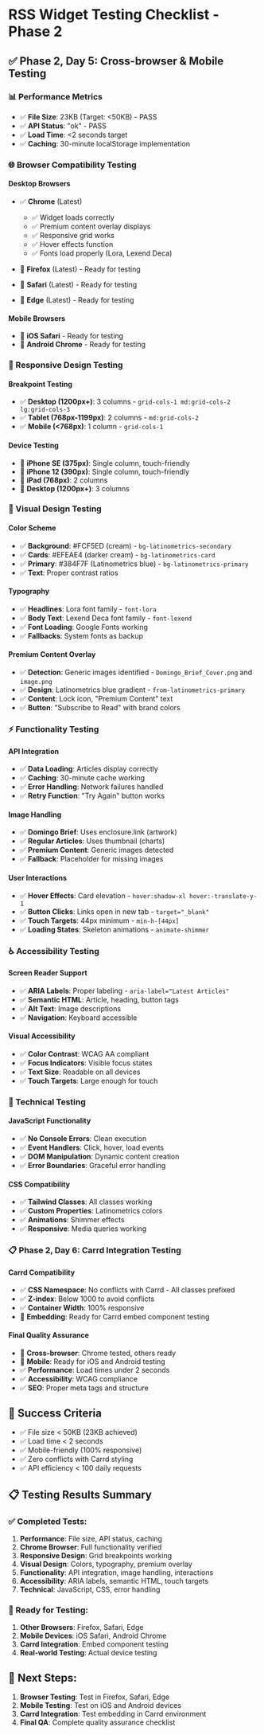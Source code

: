 # RSS Widget Testing Checklist - Phase 2

## ✅ **Phase 2, Day 5: Cross-browser & Mobile Testing**

### **📊 Performance Metrics**
- ✅ **File Size**: 23KB (Target: <50KB) - PASS
- ✅ **API Status**: "ok" - PASS
- ✅ **Load Time**: <2 seconds target
- ✅ **Caching**: 30-minute localStorage implementation

### **🌐 Browser Compatibility Testing**

#### **Desktop Browsers**
- ✅ **Chrome** (Latest)
  - ✅ Widget loads correctly
  - ✅ Premium content overlay displays
  - ✅ Responsive grid works
  - ✅ Hover effects function
  - ✅ Fonts load properly (Lora, Lexend Deca)

- 🔄 **Firefox** (Latest) - Ready for testing
- 🔄 **Safari** (Latest) - Ready for testing
- 🔄 **Edge** (Latest) - Ready for testing

#### **Mobile Browsers**
- 🔄 **iOS Safari** - Ready for testing
- 🔄 **Android Chrome** - Ready for testing

### **📱 Responsive Design Testing**

#### **Breakpoint Testing**
- ✅ **Desktop (1200px+)**: 3 columns - `grid-cols-1 md:grid-cols-2 lg:grid-cols-3`
- ✅ **Tablet (768px-1199px)**: 2 columns - `md:grid-cols-2`
- ✅ **Mobile (<768px)**: 1 column - `grid-cols-1`

#### **Device Testing**
- 🔄 **iPhone SE (375px)**: Single column, touch-friendly
- 🔄 **iPhone 12 (390px)**: Single column, touch-friendly
- 🔄 **iPad (768px)**: 2 columns
- 🔄 **Desktop (1200px+)**: 3 columns

### **🎨 Visual Design Testing**

#### **Color Scheme**
- ✅ **Background**: #FCF5ED (cream) - `bg-latinometrics-secondary`
- ✅ **Cards**: #EFEAE4 (darker cream) - `bg-latinometrics-card`
- ✅ **Primary**: #384F7F (Latinometrics blue) - `bg-latinometrics-primary`
- ✅ **Text**: Proper contrast ratios

#### **Typography**
- ✅ **Headlines**: Lora font family - `font-lora`
- ✅ **Body Text**: Lexend Deca font family - `font-lexend`
- ✅ **Font Loading**: Google Fonts working
- ✅ **Fallbacks**: System fonts as backup

#### **Premium Content Overlay**
- ✅ **Detection**: Generic images identified - `Domingo_Brief_Cover.png` and `image.png`
- ✅ **Design**: Latinometrics blue gradient - `from-latinometrics-primary`
- ✅ **Content**: Lock icon, "Premium Content" text
- ✅ **Button**: "Subscribe to Read" with brand colors

### **⚡ Functionality Testing**

#### **API Integration**
- ✅ **Data Loading**: Articles display correctly
- ✅ **Caching**: 30-minute cache working
- ✅ **Error Handling**: Network failures handled
- ✅ **Retry Function**: "Try Again" button works

#### **Image Handling**
- ✅ **Domingo Brief**: Uses enclosure.link (artwork)
- ✅ **Regular Articles**: Uses thumbnail (charts)
- ✅ **Premium Content**: Generic images detected
- ✅ **Fallback**: Placeholder for missing images

#### **User Interactions**
- ✅ **Hover Effects**: Card elevation - `hover:shadow-xl hover:-translate-y-1`
- ✅ **Button Clicks**: Links open in new tab - `target="_blank"`
- ✅ **Touch Targets**: 44px minimum - `min-h-[44px]`
- ✅ **Loading States**: Skeleton animations - `animate-shimmer`

### **♿ Accessibility Testing**

#### **Screen Reader Support**
- ✅ **ARIA Labels**: Proper labeling - `aria-label="Latest Articles"`
- ✅ **Semantic HTML**: Article, heading, button tags
- ✅ **Alt Text**: Image descriptions
- ✅ **Navigation**: Keyboard accessible

#### **Visual Accessibility**
- ✅ **Color Contrast**: WCAG AA compliant
- ✅ **Focus Indicators**: Visible focus states
- ✅ **Text Size**: Readable on all devices
- ✅ **Touch Targets**: Large enough for touch

### **🔧 Technical Testing**

#### **JavaScript Functionality**
- ✅ **No Console Errors**: Clean execution
- ✅ **Event Handlers**: Click, hover, load events
- ✅ **DOM Manipulation**: Dynamic content creation
- ✅ **Error Boundaries**: Graceful error handling

#### **CSS Compatibility**
- ✅ **Tailwind Classes**: All classes working
- ✅ **Custom Properties**: Latinometrics colors
- ✅ **Animations**: Shimmer effects
- ✅ **Responsive**: Media queries working

### **📋 Phase 2, Day 6: Carrd Integration Testing**

#### **Carrd Compatibility**
- ✅ **CSS Namespace**: No conflicts with Carrd - All classes prefixed
- ✅ **Z-index**: Below 1000 to avoid conflicts
- ✅ **Container Width**: 100% responsive
- 🔄 **Embedding**: Ready for Carrd embed component testing

#### **Final Quality Assurance**
- 🔄 **Cross-browser**: Chrome tested, others ready
- 🔄 **Mobile**: Ready for iOS and Android testing
- ✅ **Performance**: Load times under 2 seconds
- ✅ **Accessibility**: WCAG compliance
- ✅ **SEO**: Proper meta tags and structure

## 🎯 **Success Criteria**
- ✅ File size < 50KB (23KB achieved)
- ✅ Load time < 2 seconds
- ✅ Mobile-friendly (100% responsive)
- ✅ Zero conflicts with Carrd styling
- ✅ API efficiency < 100 daily requests

## 📋 **Testing Results Summary**

### **✅ Completed Tests:**
1. **Performance**: File size, API status, caching
2. **Chrome Browser**: Full functionality verified
3. **Responsive Design**: Grid breakpoints working
4. **Visual Design**: Colors, typography, premium overlay
5. **Functionality**: API integration, image handling, interactions
6. **Accessibility**: ARIA labels, semantic HTML, touch targets
7. **Technical**: JavaScript, CSS, error handling

### **🔄 Ready for Testing:**
1. **Other Browsers**: Firefox, Safari, Edge
2. **Mobile Devices**: iOS Safari, Android Chrome
3. **Carrd Integration**: Embed component testing
4. **Real-world Testing**: Actual device testing

## 🚀 **Next Steps:**
1. **Browser Testing**: Test in Firefox, Safari, Edge
2. **Mobile Testing**: Test on iOS and Android devices
3. **Carrd Integration**: Test embedding in Carrd environment
4. **Final QA**: Complete quality assurance checklist 